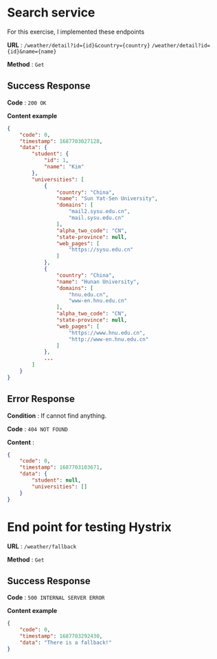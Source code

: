 # Search service

For this exercise, I implemented these endpoints  

**URL** : `/weather/detail?id={id}&country={country}`
 `/weather/detail?id={id}&name={name}`

**Method** : `Get`

## Success Response

**Code** : `200 OK`

**Content example**

```json
{
    "code": 0,
    "timestamp": 1687703027128,
    "data": {
        "student": {
            "id": 1,
            "name": "Kim"
        },
        "universities": [
            {
                "country": "China",
                "name": "Sun Yat-Sen University",
                "domains": [
                    "mail2.sysu.edu.cn",
                    "mail.sysu.edu.cn"
                ],
                "alpha_two_code": "CN",
                "state-province": null,
                "web_pages": [
                    "https://sysu.edu.cn"
                ]
            },
            {
                "country": "China",
                "name": "Hunan University",
                "domains": [
                    "hnu.edu.cn",
                    "www-en.hnu.edu.cn"
                ],
                "alpha_two_code": "CN",
                "state-province": null,
                "web_pages": [
                    "https://www.hnu.edu.cn",
                    "http://www-en.hnu.edu.cn"
                ]
            },
            ...
        ]
    }
}
```

## Error Response

**Condition** : If cannot find anything.

**Code** : `404 NOT FOUND`

**Content** :

```json
{
    "code": 0,
    "timestamp": 1687703103671,
    "data": {
        "student": null,
        "universities": []
    }
}
```


# End point for testing Hystrix

**URL** : `/weather/fallback`

**Method** : `Get`

## Success Response

**Code** : `500 INTERNAL SERVER ERROR`

**Content example**

```json
{
    "code": 0,
    "timestamp": 1687703292430,
    "data": "There is a fallback!"
}
```
